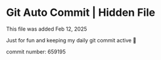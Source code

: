 # Git Auto Commit | Hidden File

This file was added Feb 12, 2025

Just for fun and keeping my daily git commit active 🤪

commit number: 659195
